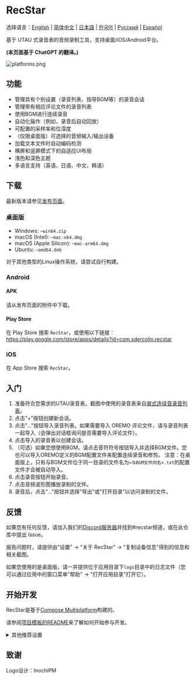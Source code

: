 # RecStar

选择语言：[English](README.md) | [简体中文](README-zhCN.md) | [日本語](README-ja.md) | [한국어](README-ko.md) | [Русский](README-ru.md) | [Español](README-es.md)

基于 UTAU 式录音表的音频录制工具，支持桌面/iOS/Android平台。

**(本页面基于 ChatGPT 的翻译。)**

![platforms.png](readme_images/platforms.png)

## 功能

- 管理具有个别设置（录音列表、指导BGM等）的录音会话
- 管理带有相应评论文件的录音列表
- 使用BGM进行连续录音
- 自动化操作（例如，录音后自动回放）
- 可配置的采样率和位深度
- （仅限桌面版）可选择的音频输入/输出设备
- 加载文本文件时自动编码检测
- 横屏和竖屏模式下的自适应UI布局
- 浅色和深色主题
- 多语言支持（英语、日语、中文、韩语）

## 下载

最新版本请参见[发布页面](https://github.com/sdercolin/recstar/releases)。

### 桌面版

- Windows: `~win64.zip`
- macOS (Intel): `~mac-x64.dmg`
- macOS (Apple Silicon): `~mac-arm64.dmg`
- Ubuntu: `~amd64.deb`

对于其他类型的Linux操作系统，请尝试自行构建。

### Android

#### APK

请从发布页面的附件中下载。

#### Play Store

在 Play Store 搜索 `RecStar`，或使用以下链接：
https://play.google.com/store/apps/details?id=com.sdercolin.recstar

### iOS

在 App Store 搜索 `RecStar`。

## 入门

1. 准备符合您需求的UTAU录音表。截图中使用的录音表来自[巽式连续音录音列表](https://tatsu3.hateblo.jp/entry/ar426004)。
2. 点击"+"按钮创建新会话。
3. 点击"..."按钮导入录音列表。如果需要导入 OREMO 评论文件，请与录音列表一起导入（会弹出对话框询问是否需要导入评论文件）。
4. 点击导入的录音表以创建会话。
5. （可选）如果您想使用BGM，请点击音符符号按钮导入并选择BGM文件。您也可以导入OREMO定义的BGM配置文件来配置连续录音和修剪。
注意：在桌面版上，只有与BGM文件位于同一目录的文件名为`<与BGM文件同名>.txt`的配置文件才会被自动导入。
6. 点击录音按钮开始录音。
7. 点击音频波形图播放录制的文件。
8. 录音后，点击"..."按钮并选择"导出"或"打开目录"以访问录制的文件。

## 反馈

如果您有任何反馈，请加入我们的[Discord服务器](https://discord.gg/TyEcQ6P73y)并找到#recstar频道，或在此仓库中提出 Issue。

报告问题时，请提供由"设置" -> "关于 RecStar" -> "复制设备信息"得到的信息和相关截图。

如果您使用的是桌面版，请一并提供位于应用目录下`logs`目录中的日志文件（您可以通过应用中的窗口菜单"帮助" -> "打开应用目录"打开它）。

## 开始开发

RecStar是基于[Compose Multiplatform](https://github.com/JetBrains/compose-jb)构建的。

请参阅[项目模板的README](README-compose.md)来了解如何开始参与开发。

<details>
<summary>其他推荐设置</summary>

1. 安装`Kotlin KDoc Formatter`插件，并使用以下设置：
   ![KDoc Formatter设置](readme_images/kdoc_settings.png)
2. 运行 `./gradlew addKtlintFormatGitPreCommitHook` 一次，添加一个 pre-commit hook，它会在提交前自动格式化代码。
3. 如果在字符串定义文件（例如，[StringsEnglish.kt](shared/src/commonMain/kotlin/ui/string/StringEnglish.kt)）中，
如果您的 Android Studio 的 Formatter 总是将通配符导入转换为单个导入，请调整设置以允许 `ui.string` 包的通配符导入。

</details>

## 致谢

Logo设计：InochiPM
